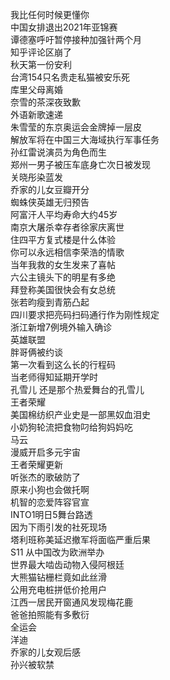 我比任何时候更懂你  
中国女排退出2021年亚锦赛  
谭德塞呼吁暂停接种加强针两个月  
知乎评论区崩了  
秋天第一份安利  
台湾154只名贵走私猫被安乐死  
库里父母离婚  
奈雪的茶深夜致歉  
外语新歌速递  
朱雪莹的东京奥运会金牌掉一层皮  
解放军将在中国三大海域执行军事任务  
孙红雷说演员为角色而生  
郑州一男子被压车底身亡次日被发现  
关晓彤染蓝发  
乔家的儿女豆瓣开分  
蜘蛛侠英雄无归预告  
阿富汗人平均寿命大约45岁  
南京大屠杀幸存者徐家庆离世  
住四平方复式楼是什么体验  
你可以永远相信李荣浩的情歌  
当年我救的女生发来了喜帖  
六公主镜头下的明星有多绝  
拜登称美国很快会有女总统  
张若昀瘦到青筋凸起  
四川要求把亮码扫码通行作为刚性规定  
浙江新增7例境外输入确诊  
英雄联盟  
胖哥俩被约谈  
第一次看到这么长的行程码  
当老师得知延期开学时  
孔雪儿 还是那个热爱舞台的孔雪儿  
王者荣耀  
美国棉纺织产业史是一部黑奴血泪史  
小奶狗轮流把食物叼给狗妈妈吃  
马云  
漫威开启多元宇宙  
王者荣耀更新  
听张杰的歌破防了  
原来小狗也会做托啊  
机智的恋爱阵容官宣  
INTO1明日5舞台路透  
因为下雨引发的社死现场  
塔利班称美延迟撤军将面临严重后果  
S11 从中国改为欧洲举办  
世界最大啮齿动物入侵阿根廷  
大熊猫钻栅栏竟如此丝滑  
公用充电桩拼低价抢用户  
江西一居民开窗通风发现梅花鹿  
爸爸拍照能有多敷衍  
全运会  
洋迪  
乔家的儿女观后感  
孙兴被软禁  
